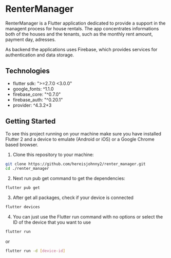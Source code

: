 # RenterManager

RenterManager is a Flutter application dedicated to provide a support in the managent process for house rentals. The app concentrates informations both of the houses and the tenants, such as the monthly rent amount, payment day, adresses. 

As backend the applications uses Firebase, which provides services for authentication and data storage. 

## Technologies
 
 - flutter sdk: ">=2.7.0 <3.0.0"
 - google_fonts: ^1.1.0
 - firebase_core: "^0.7.0"
 - firebase_auth: "^0.20.1"
 - provider: ^4.3.2+3

## Getting Started

To see this project running on your machine make sure you have installed Flutter 2 and a device to emulate (Android or iOS) or a Google Chrome based browser.

1. Clone this repository to your machine:

```bash
git clone https://github.com/hereisjohnny2/renter_manager.git
cd ./renter_manager
```

2. Next run pub get command to get the dependencies:

```bash
flutter pub get
```

3. After get all packages, check if your device is connected
```bash
flutter devices 
```

4. You can just use the Flutter run command with no options or select the ID of the device that you want to use

```bash
flutter run
```

or 

```bash
flutter run -d [device-id]
```